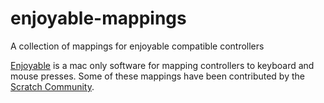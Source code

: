 # enjoyable-mappings
A collection of mappings for enjoyable compatible controllers  

[Enjoyable](https://github.com/shirosaki/enjoyable) is a mac only software for mapping controllers to keyboard and mouse presses.
Some of these mappings have been contributed by the [Scratch Community](https://scratch.mit.edu).
